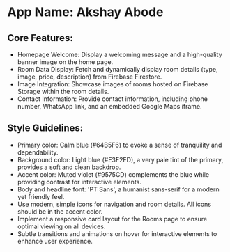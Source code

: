 # **App Name**: Akshay Abode

## Core Features:

- Homepage Welcome: Display a welcoming message and a high-quality banner image on the home page.
- Room Data Display: Fetch and dynamically display room details (type, image, price, description) from Firebase Firestore.
- Image Integration: Showcase images of rooms hosted on Firebase Storage within the room details.
- Contact Information: Provide contact information, including phone number, WhatsApp link, and an embedded Google Maps iframe.

## Style Guidelines:

- Primary color: Calm blue (#64B5F6) to evoke a sense of tranquility and dependability.
- Background color: Light blue (#E3F2FD), a very pale tint of the primary, provides a soft and clean backdrop.
- Accent color: Muted violet (#9575CD) complements the blue while providing contrast for interactive elements.
- Body and headline font: 'PT Sans', a humanist sans-serif for a modern yet friendly feel.
- Use modern, simple icons for navigation and room details. All icons should be in the accent color.
- Implement a responsive card layout for the Rooms page to ensure optimal viewing on all devices.
- Subtle transitions and animations on hover for interactive elements to enhance user experience.